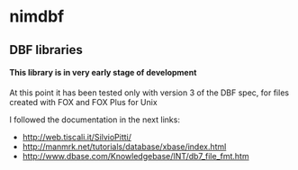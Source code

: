 # nimdbf

## DBF libraries

#### This library is in very early stage of development


At this point it has been tested only with version 3 of the DBF spec, for files created with FOX and FOX Plus for Unix


I followed the documentation in the next links:

- http://web.tiscali.it/SilvioPitti/
- http://manmrk.net/tutorials/database/xbase/index.html
- http://www.dbase.com/Knowledgebase/INT/db7_file_fmt.htm
